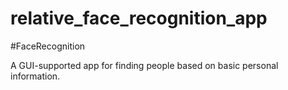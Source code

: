 # relative_face_recognition_app
#FaceRecognition

A GUI-supported app for finding people based on basic personal information.